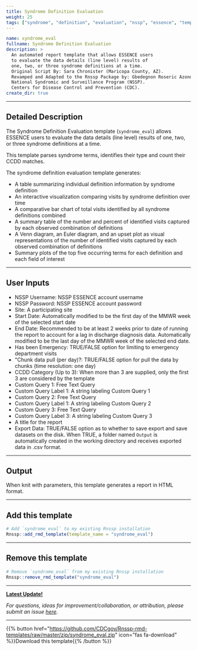 ```yaml
---
title: Syndrome Definition Evaluation
weight: 25
tags: ["syndrome", "definition", "evaluation", "nssp", "essence", "template", "demo"] 
---
```


```yaml
name: syndrome_eval
fullname: Syndrome Definition Evaluation
description: >
  An automated report template that allows ESSENCE users 
  to evaluate the data details (line level) results of 
  one, two, or three syndrome definitions at a time. 
  Original Script By: Sara Chronister (Maricopa County, AZ). 
  Revamped and Adapted to the Rnssp Package by: Gbedegnon Roseric Azondekon. 
  National Syndromic and Surveillance Program (NSSP). 
  Centers for Disease Control and Prevention (CDC).
create_dir: true
```
---
## Detailed Description

The Syndrome Definition Evaluation template (`syndrome_eval`) allows ESSENCE users to evaluate the data details (line level) results of one, two, or three syndrome definitions at a time.

This template parses syndrome terms, identifies their type and count their CCDD matches.

The syndrome definition evaluation template generates:

* A table summarizing individual definition information by syndrome definition
* An interactive visualization comparing visits by syndrome definition over time
* A comparative bar chart of total visits identified by all syndrome definitions combined
* A summary table of the number and percent of identified visits captured by each observed combination of definitions
* A Venn diagram, an Euler diagram, and an upset plot as visual representations of the number of identified visits captured by each observed combination of definitions
* Summary plots of the top five occurring terms for each definition and each field of interest

---
## User Inputs

* NSSP Username: NSSP ESSENCE account username
* NSSP Password: NSSP ESSENCE account password
* Site: A participating site
* Start Date: Automatically modified to be the first day of the MMWR week of the selected start date
* End Date: Recommended to be at least 2 weeks prior to date of running the report to account for a lag in discharge diagnosis data. Automatically modified to be the last day of the MMWR week of the selected end date. 
* Has been Emergency: TRUE/FALSE option for limiting to emergency department visits
* "Chunk data pull (per day)?: TRUE/FALSE option for pull the data by chunks (time resolution: one day)
* CCDD Category (Up to 3): When more than 3 are supplied, only the first 3 are considered by the template
* Custom Query 1: Free Text Query
* Custom Query Label 1: A string labeling Custom Query 1
* Custom Query 2: Free Text Query
* Custom Query Label 1: A string labeling Custom Query 2
* Custom Query 3: Free Text Query
* Custom Query Label 3: A string labeling Custom Query 3
* A title for the report
* Export Data: TRUE/FALSE option as to whether to save export and save datasets on the disk. When TRUE, a folder named `Output` is automatically created in the working directory and receives exported data in .csv format.

---
## Output

When knit with parameters, this template generates a report in HTML format.

---
## Add this template

```r
# Add `syndrome_eval` to my existing Rnssp installation
Rnssp::add_rmd_template(template_name = "syndrome_eval")
```
---
## Remove this template

```r
# Remove `syndrome_eval` from my existing Rnssp installation
Rnssp::remove_rmd_template("syndrome_eval")
```

---
[**Latest Update!**](https://cdcgov.github.io/Rnssp-rmd-templates/changelogs/#syndrome-definition-evaluation-template-syndrome_eval)

*For questions, ideas for improvement/collaboration, or attribution, please submit an issue [here](https://github.com/CDCgov/Rnssp-rmd-templates/issues).*

---
{{% button href="https://github.com/CDCgov/Rnssp-rmd-templates/raw/master/zip/syndrome_eval.zip" icon="fas fa-download" %}}Download this template{{% /button %}}